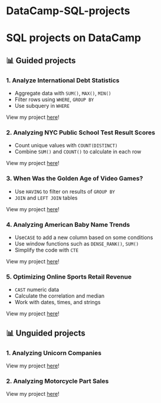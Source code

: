 # DataCamp-SQL-projects
# SQL projects on DataCamp
## 📊 Guided projects

### 1. Analyze International Debt Statistics
* Aggregate data with ```SUM()```, ```MAX()```, ```MIN()```
* Filter rows using ```WHERE```, ```GROUP BY```
* Use subquery in ```WHERE``` 

View my project [here]()!

### 2. Analyzing NYC Public School Test Result Scores
* Count unique values with ```COUNT(DISTINCT)``` 
* Combine ```SUM()``` and ```COUNT()``` to calculate in each row


View my project [here]()!

### 3. When Was the Golden Age of Video Games?
* Use ```HAVING``` to filter on results of ```GROUP BY```
* ```JOIN``` and ```LEFT JOIN``` tables

View my project [here]()!

### 4. Analyzing American Baby Name Trends
* Use```CASE``` to add a new column based on some conditions
* Use window functions such as ```DENSE_RANK()```, ```SUM()```
* Simplify the code with ```CTE```

View my project [here]()!

### 5. Optimizing Online Sports Retail Revenue
* ```CAST``` numeric data
* Calculate the correlation and median 
* Work with dates, times, and strings

View my project [here]()!

## 📊 Unguided projects
### 1. Analyzing Unicorn Companies

View my project [here]()!

### 2. Analyzing Motorcycle Part Sales

View my project [here]()!
